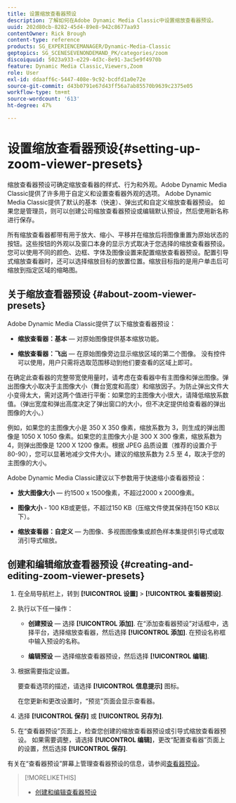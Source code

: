 ```yaml
---
title: 设置缩放查看器预设
description: 了解如何在Adobe Dynamic Media Classic中设置缩放查看器预设。
uuid: 202d80cb-8282-45d4-89e8-942c8677aa93
contentOwner: Rick Brough
content-type: reference
products: SG_EXPERIENCEMANAGER/Dynamic-Media-Classic
geptopics: SG_SCENESEVENONDEMAND_PK/categories/zoom
discoiquuid: 5023a933-e229-4d3c-8e91-3ac5e9f4970b
feature: Dynamic Media Classic,Viewers,Zoom
role: User
exl-id: ddaaff6c-5447-408e-9c92-bcdfd1a0e72e
source-git-commit: d43b0791e67d43ff56a7ab85570b9639c2375e05
workflow-type: tm+mt
source-wordcount: '613'
ht-degree: 47%

---
```


# 设置缩放查看器预设{#setting-up-zoom-viewer-presets}

缩放查看器预设可确定缩放查看器的样式、行为和外观。Adobe Dynamic Media Classic提供了许多用于自定义和设置查看器外观的选项。 Adobe Dynamic Media Classic提供了默认的基本（快速）、弹出式和自定义缩放查看器预设。 如果您是管理员，则可以创建公司缩放查看器预设或编辑默认预设，然后使用新名称进行保存。

所有缩放查看器都带有用于放大、缩小、平移并在缩放后将图像重置为原始状态的按钮。这些按钮的外观以及窗口本身的显示方式取决于您选择的缩放查看器预设。 您可以使用不同的颜色、边框、字体及图像设置来配置缩放查看器预设。配置引导式缩放查看器时，还可以选择缩放目标的放置位置。缩放目标指的是用户单击后可缩放到指定区域的缩略图。

## 关于缩放查看器预设 {#about-zoom-viewer-presets}

Adobe Dynamic Media Classic提供了以下缩放查看器预设：

* **缩放查看器：基本**  — 对原始图像提供基本缩放功能。

* **缩放查看器：飞出**  — 在原始图像旁边显示缩放区域的第二个图像。 没有控件可以使用，用户只需将选取范围移动到他们要查看的区域上即可。

在确定此查看器的完整带宽使用量时，请考虑在查看器中有主图像和弹出图像。弹出图像大小取决于主图像大小（舞台宽度和高度）和缩放因子。为防止弹出文件大小变得太大，需对这两个值进行平衡：如果您的主图像大小很大，请降低缩放系数值。（弹出宽度和弹出高度决定了弹出窗口的大小，但不决定提供给查看器的弹出图像的大小。）

例如，如果您的主图像大小是 350 X 350 像素，缩放系数为 3，则生成的弹出图像是 1050 X 1050 像素。如果您的主图像大小是 300 X 300 像素，缩放系数为 4，则弹出图像是 1200 X 1200 像素。根据 JPEG 品质设置（推荐的设置介于 80-90），您可以显著地减少文件大小。建议的缩放系数为 2.5 至 4，取决于您的主图像的大小。

Adobe Dynamic Media Classic建议以下参数用于快速缩小查看器预设：

* **放大图像大小**  — 约1500 x 1500像素，不超过2000 x 2000像素。

* **图像大小** - 100 KB或更低，不超过150 KB（压缩文件使其保持在150 KB以下）。

* **缩放查看器：自定义**  — 为图像、多视图图像集或颜色样本集提供引导式或取消引导式缩放。

## 创建和编辑缩放查看器预设 {#creating-and-editing-zoom-viewer-presets}

1. 在全局导航栏上，转到 **[!UICONTROL 设置]** > **[!UICONTROL 查看器预设]**.
1. 执行以下任一操作：

   * **创建预设**  — 选择 **[!UICONTROL 添加]**. 在“添加查看器预设”对话框中，选择平台，选择缩放查看器，然后选择 **[!UICONTROL 添加]**. 在预设名称框中输入预设的名称。

   * **编辑预设**  — 选择缩放查看器预设，然后选择 **[!UICONTROL 编辑]**.

1. 根据需要指定设置。

   要查看选项的描述，请选择 **[!UICONTROL 信息提示]** 图标。

   在您更新和更改设置时，“预览”页面会显示查看器。

1. 选择 **[!UICONTROL 保存]** 或 **[!UICONTROL 另存为]**.
1. 在“查看器预设”页面上，检查您创建的缩放查看器预设或引导式缩放查看器预设。 如果需要调整，请选择 **[!UICONTROL 编辑]**，更改“配置查看器”页面上的设置，然后选择 **[!UICONTROL 保存]**.

有关在“查看器预设”屏幕上管理查看器预设的信息，请参阅[查看器预设](application-setup.md#viewer_presets)。

>[!MORELIKETHIS]
>
>* [创建和编辑查看器预设](application-setup.md#adding_and_editing_viewer_presets)

